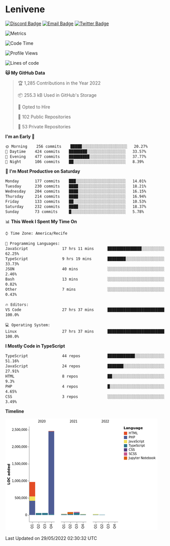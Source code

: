 # Lenivene

[![Discord Badge](https://img.shields.io/badge/-Lenivene%230715-black?style=flat-square&logo=Discord&logoColor=white)](http://discord.com/)
[![Email Badge](https://img.shields.io/badge/-lenivene@msn.com-black?style=flat-square&logo=Gmail&logoColor=white&link=mailto:lenivene@msn.com)](mailto:lenivene@msn.com)
[![Twitter Badge](https://img.shields.io/badge/-@enevinel-black?style=flat-square&logo=twitter&logoColor=white&link=https://twitter.com/enevinel)](https://twitter.com/enevinel)

<!-- https://github-readme-stats.vercel.app/api?username=lenivene&show_icons=true -->

<img src="https://metrics.lecoq.io/lenivene?template=classic&config.timezone=America%2FRecife" alt="Metrics" />

<!--START_SECTION:waka-->
![Code Time](http://img.shields.io/badge/Code%20Time-257%20hrs%2026%20mins-blue)

![Profile Views](http://img.shields.io/badge/Profile%20Views-5-blue)

![Lines of code](https://img.shields.io/badge/From%20Hello%20World%20I%27ve%20Written-4%20Million%20lines%20of%20code-blue)

**🐱 My GitHub Data** 

> 🏆 1,285 Contributions in the Year 2022
 > 
> 📦 255.3 kB Used in GitHub's Storage 
 > 
> 💼 Opted to Hire
 > 
> 📜 102 Public Repositories 
 > 
> 🔑 53 Private Repositories  
 > 
**I'm an Early 🐤** 

```text
🌞 Morning    256 commits    █████░░░░░░░░░░░░░░░░░░░░   20.27% 
🌆 Daytime    424 commits    ████████░░░░░░░░░░░░░░░░░   33.57% 
🌃 Evening    477 commits    █████████░░░░░░░░░░░░░░░░   37.77% 
🌙 Night      106 commits    ██░░░░░░░░░░░░░░░░░░░░░░░   8.39%

```
📅 **I'm Most Productive on Saturday** 

```text
Monday       177 commits    ███░░░░░░░░░░░░░░░░░░░░░░   14.01% 
Tuesday      230 commits    ████░░░░░░░░░░░░░░░░░░░░░   18.21% 
Wednesday    204 commits    ████░░░░░░░░░░░░░░░░░░░░░   16.15% 
Thursday     214 commits    ████░░░░░░░░░░░░░░░░░░░░░   16.94% 
Friday       133 commits    ██░░░░░░░░░░░░░░░░░░░░░░░   10.53% 
Saturday     232 commits    ████░░░░░░░░░░░░░░░░░░░░░   18.37% 
Sunday       73 commits     █░░░░░░░░░░░░░░░░░░░░░░░░   5.78%

```


📊 **This Week I Spent My Time On** 

```text
⌚︎ Time Zone: America/Recife

💬 Programming Languages: 
JavaScript               17 hrs 11 mins      ███████████████░░░░░░░░░░   62.25% 
TypeScript               9 hrs 19 mins       ████████░░░░░░░░░░░░░░░░░   33.73% 
JSON                     40 mins             ░░░░░░░░░░░░░░░░░░░░░░░░░   2.46% 
Bash                     13 mins             ░░░░░░░░░░░░░░░░░░░░░░░░░   0.82% 
Other                    7 mins              ░░░░░░░░░░░░░░░░░░░░░░░░░   0.43%

🔥 Editors: 
VS Code                  27 hrs 37 mins      █████████████████████████   100.0%

💻 Operating System: 
Linux                    27 hrs 37 mins      █████████████████████████   100.0%

```

**I Mostly Code in TypeScript** 

```text
TypeScript               44 repos            ████████████░░░░░░░░░░░░░   51.16% 
JavaScript               24 repos            ███████░░░░░░░░░░░░░░░░░░   27.91% 
HTML                     8 repos             ██░░░░░░░░░░░░░░░░░░░░░░░   9.3% 
PHP                      4 repos             █░░░░░░░░░░░░░░░░░░░░░░░░   4.65% 
CSS                      3 repos             ░░░░░░░░░░░░░░░░░░░░░░░░░   3.49%

```


**Timeline**

![Chart not found](https://raw.githubusercontent.com/lenivene/lenivene/master/charts/bar_graph.png) 


 Last Updated on 29/05/2022 02:30:32 UTC
<!--END_SECTION:waka-->